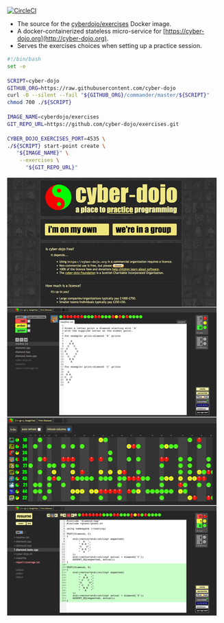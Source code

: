
[![CircleCI](https://circleci.com/gh/cyber-dojo/exercises.svg?style=svg)](https://circleci.com/gh/cyber-dojo/exercises)

- The source for the [cyberdojo/exercises](https://hub.docker.com/r/cyberdojo/exercises/tags) Docker image.
- A docker-containerized stateless micro-service for [https://cyber-dojo.org](http://cyber-dojo.org).
- Serves the exercises choices when setting up a practice session.

```bash
#!/bin/bash
set -e

SCRIPT=cyber-dojo
GITHUB_ORG=https://raw.githubusercontent.com/cyber-dojo
curl -O --silent --fail "${GITHUB_ORG}/commander/master/${SCRIPT}"
chmod 700 ./${SCRIPT}

IMAGE_NAME=cyberdojo/exercises
GIT_REPO_URL=https://github.com/cyber-dojo/exercises.git

CYBER_DOJO_EXERCISES_PORT=4535 \
./${SCRIPT} start-point create \
   "${IMAGE_NAME}" \
    --exercises \
      "${GIT_REPO_URL}"        
```

![cyber-dojo.org home page](https://github.com/cyber-dojo/cyber-dojo/blob/master/shared/home_page_snapshot.png)
